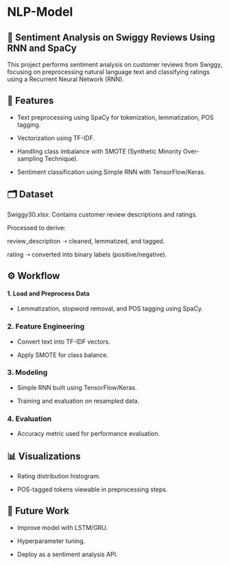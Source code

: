 # NLP-Model
## 🧠 Sentiment Analysis on Swiggy Reviews Using RNN and SpaCy
 This project performs sentiment analysis on customer reviews from Swiggy, focusing on preprocessing natural language text and classifying ratings using a Recurrent Neural Network (RNN).

## 📌 Features
- Text preprocessing using SpaCy for tokenization, lemmatization, POS tagging.

- Vectorization using TF-IDF.

- Handling class imbalance with SMOTE (Synthetic Minority Over-sampling Technique).

- Sentiment classification using Simple RNN with TensorFlow/Keras.

## 🗂️ Dataset
Swiggy30.xlsx: Contains customer review descriptions and ratings.

Processed to derive:

review_description ➝ cleaned, lemmatized, and tagged.

rating ➝ converted into binary labels (positive/negative).

## ⚙️ Workflow
#### 1. Load and Preprocess Data

- Lemmatization, stopword removal, and POS tagging using SpaCy.

### 2. Feature Engineering

- Convert text into TF-IDF vectors.

- Apply SMOTE for class balance.

### 3. Modeling

- Simple RNN built using TensorFlow/Keras.

- Training and evaluation on resampled data.

### 4. Evaluation

- Accuracy metric used for performance evaluation.

## 📊 Visualizations
- Rating distribution histogram.

- POS-tagged tokens viewable in preprocessing steps.

## 🔮 Future Work
- Improve model with LSTM/GRU.

- Hyperparameter tuning.

- Deploy as a sentiment analysis API.
